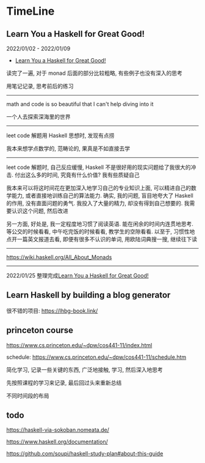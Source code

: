 # TimeLine

## Learn You a Haskell for Great Good!

2022/01/02 - 2022/01/09

- [Learn You a Haskell for Great Good!](http://learnyouahaskell.com/chapters)

读完了一遍, 对于 monad 后面的部分比较粗略, 有些例子也没有深入的思考

用笔记记录, 思考前后的练习

---

math and code is so beautiful that I can't help diving into it

一个人去探索深海里的世界

---

leet code 解题用 Haskell 思想时, 发现有点捞

我本来想学点数学的, 范畴论的, 果真是不如直接去学

---

leet code 解题时, 自己反应缓慢, Haskell 不是很好用的现实问题给了我很大的冲击. 付出这么多的时间, 究竟有什么价值? 我有些质疑自己

我本来可以将这时间花在更加深入地学习自己的专业知识上面, 可以精进自己的数学能力, 或者直接地训练自己的算法能力. 确实, 我的问题, 盲目地夸大了 Haskell 的作用, 没有直面问题的勇气. 我投入了大量的精力, 却没有得到自己想要的. 我需要认识这个问题, 然后改进

另一方面, 好处是, 我一定程度地习惯了阅读英语. 能在闲余的时间内连贯地思考. 等公交的时候看看, 中午吃完饭的时候看看, 教学生的空隙看看. 以至于, 习惯性地点开一篇英文报道去看, 即便有很多不认识的单词, 用欧陆词典搜一搜, 继续往下读

---

https://wiki.haskell.org/All_About_Monads

---

2022/01/25 整理完成[Learn You a Haskell for Great Good!](http://learnyouahaskell.com/chapters)

## Learn Haskell by building a blog generator

很不错的项目: https://lhbg-book.link/

## princeton course

https://www.cs.princeton.edu/~dpw/cos441-11/index.html

schedule: https://www.cs.princeton.edu/~dpw/cos441-11/schedule.htm

简化学习, 记录一些关键的东西, 广泛地接触, 学习, 然后深入地思考

先按照课程的学习来记录, 最后回过头来重新总结

不同时间段的布局

## todo

https://haskell-via-sokoban.nomeata.de/

https://www.haskell.org/documentation/

https://github.com/soupi/haskell-study-plan#about-this-guide
